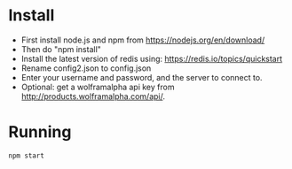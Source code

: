 # Install
* First install node.js and npm from https://nodejs.org/en/download/
* Then do "npm install"
* Install the latest version of redis using: https://redis.io/topics/quickstart
* Rename config2.json to config.json
* Enter your username and password, and the server to connect to.
* Optional: get a wolframalpha api key from http://products.wolframalpha.com/api/. 

# Running
	
    npm start
